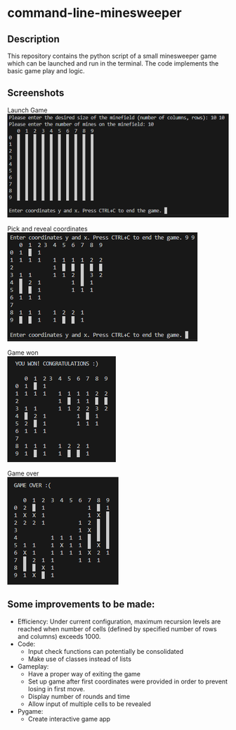 # command-line-minesweeper
## Description
This repository contains the python script of a small minesweeper game which can be launched and run in the terminal. The code implements the basic game play and logic.

## Screenshots
Launch Game<br>
![01_launch_game](https://github.com/nick-peter-marcus/command-line-minesweeper/blob/main/images/01_launch_game.png?raw=true)

Pick and reveal coordinates<br>
![02_pick_and_reveal_coordinates](https://github.com/nick-peter-marcus/command-line-minesweeper/blob/main/images/02_pick_and_reveal_coordinates.png?raw=true)

Game won<br>
![03_game_won](https://github.com/nick-peter-marcus/command-line-minesweeper/blob/main/images/03_game_won.png?raw=true)

Game over<br>
![04_game_over](https://github.com/nick-peter-marcus/command-line-minesweeper/blob/main/images/04_game_over.png?raw=true)


## Some improvements to be made:
- Efficiency: Under current configuration, maximum recursion levels are reached when number of cells (defined by specified number of rows and columns) exceeds 1000.
- Code:
    - Input check functions can potentially be consolidated
    - Make use of classes instead of lists
- Gameplay:
    - Have a proper way of exiting the game
    - Set up game after first coordinates were provided in order to prevent losing in first move.
    - Display number of rounds and time
    - Allow input of multiple cells to be revealed
- Pygame:
    - Create interactive game app
